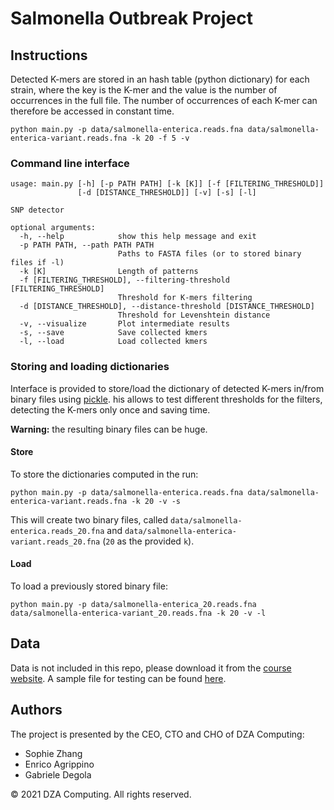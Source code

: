 # Salmonella Outbreak Project

## Instructions

Detected K-mers are stored in an hash table (python dictionary) for each strain, where the key is the K-mer and the
value is the number of occurrences in the full file. The number of occurrences of each K-mer can therefore be accessed
in constant time.

``
python main.py -p data/salmonella-enterica.reads.fna data/salmonella-enterica-variant.reads.fna -k 20 -f 5 -v
``

### Command line interface

```
usage: main.py [-h] [-p PATH PATH] [-k [K]] [-f [FILTERING_THRESHOLD]]
               [-d [DISTANCE_THRESHOLD]] [-v] [-s] [-l]

SNP detector

optional arguments:
  -h, --help            show this help message and exit
  -p PATH PATH, --path PATH PATH
                        Paths to FASTA files (or to stored binary files if -l)
  -k [K]                Length of patterns
  -f [FILTERING_THRESHOLD], --filtering-threshold [FILTERING_THRESHOLD]
                        Threshold for K-mers filtering
  -d [DISTANCE_THRESHOLD], --distance-threshold [DISTANCE_THRESHOLD]
                        Threshold for Levenshtein distance
  -v, --visualize       Plot intermediate results
  -s, --save            Save collected kmers
  -l, --load            Load collected kmers
```

### Storing and loading dictionaries
Interface is provided to store/load the dictionary of detected K-mers in/from binary files using
[pickle](https://docs.python.org/3/library/pickle.html). his allows to test different thresholds for the filters,
detecting the K-mers only once and saving time.

**Warning:** the resulting binary files can be huge.

#### Store
To store the dictionaries computed in the run:

``
python main.py -p data/salmonella-enterica.reads.fna data/salmonella-enterica-variant.reads.fna -k 20 -v -s
``

This will create two binary files, called `data/salmonella-enterica.reads_20.fna` and
`data/salmonella-enterica-variant.reads_20.fna` (`20` as the provided `k`).

#### Load
To load a previously stored binary file:

``
python main.py -p data/salmonella-enterica_20.reads.fna data/salmonella-enterica-variant_20.reads.fna -k 20 -v -l
``

## Data

Data is not included in this repo, please download it from the
[course website](https://clovisg.github.io/teaching/protein-structure-prediction/sequences/). A sample file for
testing can be found
[here](https://gitlab.ensimag.fr/galiezc/protein-structure-prediction/-/blob/master/hands-on/reference-data/salmonella-enterica.reads.fna).

## Authors
The project is presented by the CEO, CTO and CHO of DZA Computing:
- Sophie Zhang
- Enrico Agrippino
- Gabriele Degola

© 2021 DZA Computing. All rights reserved.
